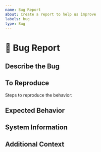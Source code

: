 ```yaml
---
name: Bug Report
about: Create a report to help us improve
labels: bug
type: Bug
---
```


# 🐞 Bug Report

## Describe the Bug
<!-- A clear and concise description of what the bug is. -->

## To Reproduce
Steps to reproduce the behavior:
<!-- 1. Go to '...'
2. Click on '....'
3. Scroll down to '....'
4. See error -->

## Expected Behavior
<!-- A clear and concise description of what you expected to happen. -->

## System Information
<!-- Relevant information about the current system and setup, like:
 - Component: [e.g. watermarker, cli, webinterface]
 - Runtime: [e.g. operating system, docker/docker-compose]
 - Version: [e.g. released version, specific branch]
 - etc. -->

## Additional Context
<!-- Add any other context, screenshots, links, related issues, source code examples, etc., about the problem. -->
